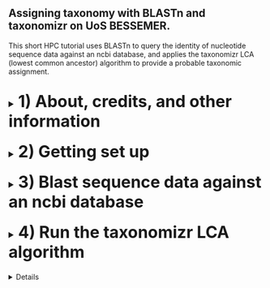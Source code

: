 ## Assigning taxonomy with BLASTn and taxonomizr on UoS BESSEMER.
This short HPC tutorial uses BLASTn to query the identity of nucleotide sequence data against an ncbi database, and applies the taxonomizr LCA (lowest common ancestor) algorithm to provide a probable taxonomic assignment.
<br></br>
<font size="4">
<details><summary><font size="6"><b>1) About, credits, and other information</b></font></summary>
<br></br>

The workflow was designed for eukaryotic taxonomic assignment. It is an alternative to the _11 Assign taxonomy to ASVs_ step in Katy Maher's [dada2 pipeline](https://github.com/khmaher/HPC_dada2), which uses curated databases for bacterial and microbial sequence data.
<br></br>

For metabarcoding projects featuring non-microbial eukaryotic data, using blastn to query sequences against ncbi databases provides a reliable means of taxonomic identification. However, the ncbi database will probably contain multiple sequences that match the query sequence, making it hard to tell which taxa the query sequence belongs to. THE LCA (lowest common ancestor) algorthm assigns taxonomy based on the lowest common taxonomic ancestor shared by the different taxonomic groups identified by BLAST. 
<br></br>

This pipeline was originally designed to work with the [MEGAN](https://uni-tuebingen.de/en/fakultaeten/mathematisch-naturwissenschaftliche-fakultaet/fachbereiche/informatik/lehrstuehle/algorithms-in-bioinformatics/software/megan6/) lowest common ancestor (LCA) algorithm (pipeline still available at the [hpc_blast2megan](https://github.com/ewan-harney/hpc_blast2megan) repository). Unfortunately the taxonomy database for MEGAN hasn't been updated since February 2022 (this was true as of September 2024), which can lead to missing results. The R package [taxonomizr](https://github.com/sherrillmix/taxonomizr) provides a useful alternative because it incorporates a function to download the latest taxonomy data from ncbi. We run that function every month, maintaining an up-to-date version of the database on the University of Sheffield's [BESSEMER](https://docs.hpc.shef.ac.uk/en/latest/bessemer/index.html) HPC system. The blast2taxonomizr pipeline then uses the `condenseTaxa()` function of taxonomizr to provide LCA information.
<br></br>

Although designed to follow the dada2 pipeline, this workflow can be applied to query any nucleotide sequence data in fasta format. The code has been written for use with BESSEMER but should be applicable to any GNU/Linux based HPC system once the appropriate modifications are made (your mileage may vary).
<br></br>

Code which the user must run is highlighted in a code block like this:

```
I am code - you must run me
```

When we refer to programs, functions, filepaths, directory names, and file names within normal text we use inline code, like this:

* Running `blastn` will create the `all_blast.out.tab` file within the `blast_out` directory
<br></br>

When a specific button should be pressed this is shown in double quotes, like so:

* press "y" then "enter"
<br></br>

Contact: Ewan Harney //  e.harney@sheffield.ac.uk
<br>
</details>
<br>

<details><summary><font size="6"><b>2) Getting set up</b></font></summary>
<br></br>

<font size="4"><b>2.1) Access the HPC</b></font>
<br></br>
This workflow assumes you have already been using BESSEMER to run the dada2 pipeline. If that's not the case and you wish to get set up on this particular HPC, please refer to sections 2.1 - 2.4 of the [dada2 pipeline](https://github.com/khmaher/HPC_dada2)
<br></br>

<font size="4"><b>2.2) Navigate to your working directory</b></font>
<br></br>
Navigate to your project directory. If you have been running the dada2 analysis you likely have a `my_project` directory within the `/fastdata` directory on BESSEMER. Within `my_project` is the `working_data` directory, which contains the sequence data in a file called `06_ASV_seqs.fasta`. If you have not been running the dada2 pipeline, you can navigate to the directory containing your sequence data or a parent directory, whichever you prefer (the relative path to the fasta file will be specified when running the script).
<br></br>

<font size="4"><b>2.3) Copy blast2taxonomizr scripts</b></font>
<br></br>
Clone (download) this github repository, and copy the `b2t_scripts` directory contained within to your current location.
  
```
git clone "https://github.com/ewan-harney/hpc_blast2taxonomizr"
cp -r hpc_blast2taxonomizr/b2t_scripts .
```

Check the contents of the b2t_scripts directory. There should be 7 script files in the directory: 5 .sh files and 2 .R scripts:

```
ls b2t_scripts
```

<font size="4"><b>2.4) A note on editing scripts</b></font>
<br></br>
Unlike the scripts in the dada2 pipeline, or the 02 and 03 scripts in this pipeline, the 01 blast scripts (01, 01A, 01B) do not require an email address as a command line argument. By default the user will not receive email confirmation of job completion; however, this can be easily altered through a small change to the resource request section at the top of the .sh scripts. A script can be viewed and edited with the `nano` command and the relative or absolute path to the script, e.g. :

```
nano b2t_scripts/01_run_blastn_simple.sh
```

This will start the text editor `nano`. Notice that the first line of the script is `#!/bin/bash`, followed by an empty line, and then several lines commencing with `#SBATCH`. These `#SBATCH` arguments are used by slurm when the script is submitted (with `sbatch` or `qsub`) and allow the user to control certain parameters relating to job submission. Notice that the last `#SBATCH` line is `#SBATCH --mail-user=user@uni.ac.uk`. 

Using the arrow key, go to this line and change user@uni.ac.uk to your own email address. In my case I would edit the code so that it reads `#SBATCH --mail-user=e.harney@sheffield.ac.uk`.

Once you have made this change, you will need to save it. Notice at the bottom of the screen are lines of commands, such as "^G Get Help" and "^X Exit" etc. The "^" means holding down the control (windows) or command (mac) key. Pressing the "X" key whilst holding down control/command will allow you to save (if there have been changes) and exit. After pressing "^X" you will be prompted to save the changes (options are "y" for yes, "n" for no and "^C" for cancel). Press "y". You will then be given the chance to rename the file if you want. In our case we want to keep the old name, so simply press "enter" to save the file with the same name and exit `nano`.
<br>
</details>
<br>

<details><summary><font size="6"><b>3) Blast sequence data against an ncbi database</font></b></summary>
<br></br>

<font size="4"><b>3.1) Determine how many sequences are in your fasta file</b></font>
<br></br>

Depending on the size and number of sequences in our fasta file and the size of the database being used, this step can be quite slow. If your fasta file contains thousands of sequences, we can speed things up by slitting the fasta file into chunks and running `blastn` in parallel using the array functionality of slurm. This workflow therefore contains 2 different options for running blastn:

1. If you have < 1000 sequences we suggest running the single script: `01_run_blastn_simple.sh`
2. If you have > 1000 sequences we suggest splitting the file into chunks running it in array mode with the A and B scripts: `01A_run_prep_for_blast.sh` and `01B_run_blastn_array.sh`

<br>
To see how many sequences are in your fasta file, run the following:

```
grep -c '>' working_data/06_ASV_seqs.fasta
```

Although we suggest 1000 sequences as a threshold, you can run an array with less than 1000 sequences or the simple blast more than 1000 sequences (although this may take days to run). In section 3.2 we describe how to run `blastn` in simple mode, and in section 3.3 we describe how to run it in array mode.
<br></br>

<font size="4"><b>3.2) Running blastn in simple mode</b></font>
<br></br>

Running `blastn` in simple mode will create a new directory called `blast_out` in your current directory, as well as symbolic links to the ncbi taxadb files `taxdb.btd` and `taxdb.bti`. It will then run blastn and the output will be saved as `blast_out/all_blast.out.tab`. 
<br></br>

<b>To run `01_run_blastn_simple.sh` you need to provide:</b>
* the relative path to the fasta file containing the sequence data (-F)
* the location of an ncbi database on the HPC (-B)
<br></br>

It is most likely that you will use the nt database, which contains all nucleotide sequences available on GenBank. However, you can also supply a smaller or bespoke indexed database. Here we assume you are using nt. This is an example of how to submit the job on BESSEMER:
  
```
sbatch b2t_scripts/01_run_blastn_simple.sh -F working_data/06_ASV_seqs.fasta -B /shared/genomicsdb2/shared/ncbi_nt/current/nt
```

<font size="4"><b>3.3) Running blastn in array mode</b></font>
<br></br>

Slurm job arrays allow batch jobs to be broken down into parts and run in parallel, saving time for the user. Submitting these scripts is somewhat different to submitting normal sbatch jobs. For more information on arrays refer to the Sheffield HPC documentation on [advanced job submission](https://docs.hpc.shef.ac.uk/en/latest/hpc/scheduler/advanced_job_submission_and_control.html#gsc.tab=0). 
<br></br>

Running `blastn` in array mode requires running 2 scripts one after the other: `01A_run_split_fasta.sh` then `01B_run_blastn_array.sh`.
<br></br>

The `01A_run_prep_for_blast.sh` splits the input fasta file into chunks each containing 100 sequences which are written to a new directory called `split_fasta` (files will be named `chunk0.fa`,`chunk100.fa` etc). It also creates symbolic links to the ncbi taxadb files `taxdb.btd` and `taxdb.bti`, and makes a directory called `blast_logs`; all of these will be used in the following script. Finally it creates a text file called `split_fasta_list_of_X.txt` with the names of all the chunk.fa files to be used in script 01B. In your file the 'X' will be the total number of chunk.fa files and is an important parameter to set in the `01B_run_blastn_array.sh` script.
<br></br>

<b>To run `01A_run_prep_for_blast.sh` you need to provide:</b>
* the relative path to the fasta file containing the sequence data (-F)
<br></br>

An example command if you have run the dada2 pipeline might be:
  
```
sbatch b2t_scripts/01A_run_prep_for_blast.sh -F working_data/06_ASV_seqs.fasta
```
  
The `01B_run_blastn_array.sh` script will then use an array to simultaneously blast multiple chunk.fa files against an ncbi database. This script will create a new directory called `blast_out` in your current directory and write the output of blasting each chunk against the database to a seperate output in that folder (files will be named `chunk0.fa_blast.out.tab`, `chunk100.fa_blast.out.tab` etc).
<br></br>

<b>To run `01B_run_blastn_array.sh` you need to provide:</b>
* the location of an ncbi database on the HPC (-B)
* the number of input files to be run on the array (-N)
<br></br>

As stated in section 3.2, it is most likely that you will use the ncbi database nt. The number -N is contained in the file name of `split_fasta_list_of_X.txt` (in place of the 'X'). This can be viewed with the following command:
  
```
ls split_fasta/split_fasta*
```
  
<b>IMPORTANT!</b> Check carefully the number that appears in this file name! This is the number that <b>MUST</b> be used when running `01B_run_blastn_array.sh`. For example, if our original sequence.fasta file had contained 2350 sequences, it would have been split into 24 chunks, with the txt file named `split_fasta_list_of_24.txt`. The number (in this example <b>24</b>) should appear twice when we submit this job; as the array limit (following `sbatch --array=1-` ) and as the value of `-N`. For example:
  
```
sbatch --array=1-24 b2t_scripts/01B_run_blastn_array.sh -B /shared/genomicsdb2/shared/ncbi_nt/current/nt -N 24
```
  
<b>On the other hand</b> if our original sequence.fasta file had only contained 1780 sequences, it would have been split into 18 chunks, with the txt file named `split_fasta_list_of_18.txt`. In this case our `array` and `-N` value would be set to <b>18</b> and we would run the script like so:
  
```
sbatch --array=1-18 b2t_scripts/01B_run_blastn_array.sh -B /shared/genomicsdb2/shared/ncbi_nt/current/nt -N 18
```
  
Note that error and output log files for each subjob of the array will be written to the directory `blast_logs`.
<br></br>

<font size="4"><b>3.4) Monitoring and assessing the result of blastn</b></font>
<br></br>

Running `blastn` against the nt database can take a while. To follow the status of the job run the following command: 

```
squeue --me
```
  
For more information about the `squeue` output, refer to the Sheffield HPC documentation on [squeue](https://docs.hpc.shef.ac.uk/en/latest/referenceinfo/scheduler/SLURM/Common-commands/squeue.html#gsc.tab=0). `squeue` will show the status of the job, and in the case of an array, how many of the subjobs have been submitted and how many are still queued.
<br></br>  
If `blastn` was run in simple mode, `blast_out` should contain a single file called `all_blast.out.tab`, and if it was run in array mode, it will contain several chunk.fa_blast.out.tab files. Look at the contents of (one of) these file(s) with:
  
```
head blast_out/all_blast.out.tab 
```
  
or 

```
head blast_out/chunk0.fa_blast.out.tab
```
  
Information about blast tabular output can be found at the [Metagenomics wiki](https://www.metagenomics.wiki/tools/blast/blastn-output-format-6). The column headers in your file(s) correspond to:

qseqid / *saccver* / pident / length / mismatch / gapopen / qstart / qend / sstart / send / evalue / bitscore / *staxid* / *ssciname* / *scomnames* / *sblastname* / *sskingdoms* / *stitle*

(italics highlight differences to the default blast tabular output).
<br></br> 

All the rows displayed by head (the top 10) probably show results for the same sequence (ASV_1 if following the dada2 pipeline) because usually queries match many sequences in the nt database. Sometimes the alignment will be much better for one species than any other, but in other cases the alignments from many sequences will be comparable, and we may need to class the sequence at a higher taxonomic level (e.g. genus or family). To provide a likely taxonomic assignmnet for each ASV we will apply a lowest common ancestor (LCA) algorithm.
<br>
</details>
<br>

<details><summary><font size="6"><b>4) Run the taxonomizr LCA algorithm</font></b></summary>
<br></br>
  
<font size="4"><b>4.1) Overview of 02_run_taxonomizr_lca.sh script </b></font>
<br><br>

For this step we will use [taxonomizr](https://github.com/sherrillmix/taxonomizr), an R package designed to parse NCBI taxonomy files and help with taxonomy assignment. The `condenceTaxa()` function calculates the lowest common ancestor or [LCA](https://en.wikipedia.org/wiki/Lowest_common_ancestor) using multiple blast results.
<br></br>

The `02_run_taxonomizr_lca.sh` script takes the output from `blast_out`, and does the following:
<br></br>

1. If blast was run in array mode, chunks are concatenated (automatically detected) to produce an `all_blast.out.tab` file.
2. Blast results are filtered according to user specified parameters.
3. The sensitivity of the LCA algorithm is adjusted with the top percent argument.
4. The output is saved as a taxon path file and emailed to the user.
<br></br>

<b>To run the `02_run_taxonomizr_lca.sh` script you must provide:</b>
* (-P) Filter by minimum percentage of identical positions (suggested values: 90-97)
* (-T) The Top Percent parameter (suggested values: 1-10) for LCA calculation
* (-E) An email address
<br></br>

<b>Additionally, one can add several optional arguments:</b>
* (-L) Filter by minimum length of alignment 
* (-G) Filter to exclude hits based on search terms enclosed within single quotes, e.g. 'uncultured eukaryote'
* (-B) Absolute path to the taxonomizr accessionTaxa.sql database
* (-O) Relative path of the results directory
<br></br>

Using default arguments and suggested parameter values you might run the job like so:
```
sbatch b2t_scripts/02_run_taxonomizr_lca.sh -P 97 -T 2 -E user@university.ac.uk
```
If you wish to exclude 'uncultured eukaryote' hits, and those for which the alignment is less than 75 bp you might run the job like so:
```
sbatch b2t_scripts/02_run_taxonomizr_lca.sh -P 97 -L 75 -T 2 -G 'uncultured eukaryote' -E user@university.ac.uk
```

If running the analysis on BESSEMER, an up-to-date version of the taxonomizr database is available at `/shared/genomicsdb2/shared/r_taxonomizr/current/accessionTaxa.sql` and will be used by default. You can also generate your own database in R. For more details please refer to [taxonomizr](https://github.com/sherrillmix/taxonomizr).

As input, either `all_blast.out.tab` or `chunk0.fa_blast.out.tab` must be present, and are assumed to be in the `blast_out` directory. An alternative directory name can be provided, but it must still contain either one of the aforementioned files.

Filtration of blast results produces an intermediate file called `filtered_blast.out.tab`, and once taxonomizr has been run, a final output file called `taxonomizr_taxon_path.tsv`, featuring assignments at each taxonomic level down to the lowest common ancestor for each ASV that passed filtration.
<br></br>

<font size="4"><b>4.2) Filtering blast results in 02_run_taxonomizr_lca.sh </b></font>
<br><br>

Blast will potentially output hundred of hits for each ASV. Various filters can be used to exclude low quality or unwanted hits.
<br></br>

Mandatory: (-P) The minimum percentage of identical postions (-P). Blast hits with low values are probably not accurate assignments. We suggest using a high value (97). Lower numbers (e.g. 95 or 90) might be required if many NAs appear in the summary file, but using a lower threshold will reduce the confidence in lower rank (e.g. species level) assignments.
<br></br>

Optional: (-L) The minimum length of alignment (-L). We would expect accurate blast hits to align across most of the length of the ASV. We suggest using a value (in bp) equivalent to 70-80% of the expected ASV length. Thus if your ASVs are approximately 200 bp long, you may want to set -L to 150.
<br></br>

Optional: (-G) Taxonomic assignment may be improved by removing certain blast hits (e.g. uncultured organisms which often lack taxonomic information). This filter will only work if blast was run with the files 'taxdb.btd' and 'taxdb.bti' present. Exclusion is carried out with the [grep -v](https://www.gnu.org/software/grep/manual/grep.html) command, so more complex search terms can be built if required e.g. `-G 'uncultured eukaryote\|environmental'` will exclude blast hits that feature either search term.
<br></br>

<font size="4"><b>4.3) The Top Percent parameter </b></font>
<br><br>

It is also mandatory to include a 'Top Percent' value (-T), which is incorporated when the LCA is calculated. This filter removes any blast hits where the [bit score](https://www.metagenomics.wiki/tools/blast/evalue) is less than *100 minus T%* of the highest scoring blast hit. 
<br></br>

Values of 1-10 are most appropriate for Top Percent. Low values (1.5, 2) will retain fewer blast hits and result in more specific taxonomic assignment. However if the ASVs derive from organisms with poor representation in the reference database, then higher Top Percent values (e.g. 5-10) may be appropriate. The idea for Top Percent is taken from MEGAN: for more information see the [MEGAN manual](https://software-ab.cs.uni-tuebingen.de/download/megan6/manual.pdf).
<br></br>
</details>
<br>

<details><summary><font size="6"><b>5) Check results and create summary files</font></b></summary>
<br><br>
  
<font size="4"><b>5.1) Run the `03_run_make_summary_files.sh` script </b></font>
<br><br>

The `taxonomizr_taxon_path.tsv` file produced in the previous step provides us with the taxon path to the LCA of each ASV. However, we may want to create addtional summary files, as well as files formatted for downstream analysis with the community analysis R package [phyloseq](https://joey711.github.io/phyloseq/). The final script of this pipeline, `03_run_make_summary_files.sh`, creates these files. As well as using the `taxonomizr_taxon_path.tsv` file, this step requires the `06_ASV_seqs.fasta` and `06_ASV_counts.tsv` files from the [dada2 pipeline](https://github.com/khmaher/HPC_dada2), which it expects to find in `working_data`.

The only arguement that needs to be provided to run the script is an email address, where the final summary file will be sent. The script can be run as follows:
  
```
sbatch b2t_scripts/03_run_make_summary_files.sh -E user@university.ac.uk
```
<br><br>

The script will generate some intermediate files which will be saved in `blast_out` (`taxonomizr_taxon_path_us.tsv`, `taxonomizr_summary_out.tsv`, and `taxonomizr_stats.txt`). It then calls an R script, `03_make_summary_files.R` which will combine taxonomizr results with dada2 results to produce a complete summary of the results from both pipelines (`ASV_taxa_seq_counts.tsv`) and files which can be used as input for downstream phyloseq analysis (`ps_taxamat.tsv`, `ps_countmat.tsv`, and `ps_phylogeny.rds`) all of which will be saved in `working_data`. When the script finishes running, the main summary (`ASV_taxa_seq_counts.tsv`) will be emailed to the user.
<br><br>

<font size="4"><b>5.2) Understanding the various output files </b></font>
<br><br>
Here we provide some information about the output generated by `03_run_make_summary_files.sh`. Initially three files are created in `blast_out`: 

* `taxonomizr_taxon_path_us.tsv` : similar to the original taxonomizr_taxon_path.tsv file, but with all spaces replaced by underscores (which makes it easier to parse).
* `taxonomizr_summary_out.tsv` : contains only the LCA and the LCA rank for each ASV (not the full taxon path)
* `taxonomizr_stats.txt` : provides an indication of taxonomizr performance.
<br></br>

These files are generated within a few seconds of the script beginning, so they can be inspected while you are waiting for the script to finish and send you the complete summary file. In particular, `taxonomizr_stats.txt`, is useful to view, as it shows how many ASV sequences have been assigned to each taxonomic rank. Ideally we would like most sequences to be are resolved to the species or genus level. You can view the file by running the following:
<br><br>
```
head blast_out/taxonomizr_stats.txt
```
It is common to have some ASVs with poor taxonomic assignment in these kinds of data sets, whether that is taxa only being assigned to higher levels (e.g. phylum or superkingdom), or not being assinged at all (here classed as NA). Deciding what is a 'good' result will depend on many factors including experiment type, sampling strategy, primers used etc. If you are not satisfied with your results, you can try tweaking the values of -P and -T in `02_run_taxonomizr_lca.sh`.
<br><br>

Reducing -P allows sequences with lower blast percentage identity to be considered by taxonomizr, and may reduce the number of sequences without assignment.  
Reducing -T will make the taxonomizr lca algorithm more stringent, potentially providing more specific taxonomic assignement.
<br><br>

The remaining files are created in working_data.
* `ASV_taxa_seq_counts.tsv` : complete summary of taxonomic results (lca taxon and taxon path to the lca taxon), sequence, and count results
* `ps_taxamat.tsv` : ASV taxon paths in phyloseq format
* `ps_countmat.tsv` : ASV count data in phyloseq format
* `ps_phylogeny.rds` : phylogenetic tree prepared according to protocol of [Callahan et al. 2016](https://f1000research.com/articles/5-1492/v1), see subsection _Construct the phylogenetic tree_,

Once the script finishes running the user will receive an email with the `ASV_taxa_seq_counts.tsv` file attached. Phyloseq phylogeny construction can take a while (depending on how many sequences are included in the analysis, up to 30 minutes), although the `ASV_taxa_seq_counts.tsv` file can usually be viewed within a couple of minutes of the script running.
</font>
<br>
</details>
<br>
